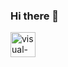 ### Hi there 👋

<!--
**Hbera1234/Hbera1234** is a ✨ _special_ ✨ repository because its `README.md` (this file) appears on your GitHub profile.

Here are some ideas to get you started:

- 🔭 I’m currently working on ...
- 🌱 I’m currently learning ...
- 👯 I’m looking to collaborate on ...
- 🤔 I’m looking for help with ...
- 💬 Ask me about ...
- 📫 How to reach me: ...
- 😄 Pronouns: ...
- ⚡ Fun fact: ...
-->
<img width="40" height="40" src="https://img.icons8.com/color/96/visual-studio-code-2019.png" alt="visual-studio-code-2019"/>
